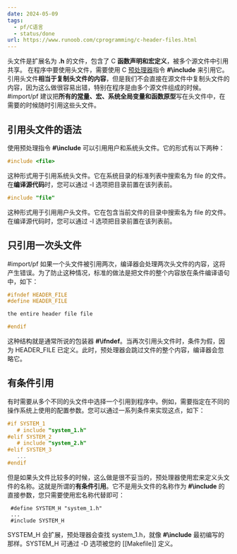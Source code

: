```yaml
---
date: 2024-05-09
tags:
  - pf/C语言
  - status/done
url: https://www.runoob.com/cprogramming/c-header-files.html
---
```

头文件是扩展名为 **.h** 的文件，包含了 C **函数声明和宏定义**，被多个源文件中引用共享。
在程序中要使用头文件，需要使用 C [预处理器](预处理器.md)指令 **#\include** 来引用它。
引用头文件**相当于复制头文件的内容**，但是我们不会直接在源文件中复制头文件的内容，因为这么做很容易出错，特别在程序是由多个源文件组成的时候。
#import/pf 建议把**所有的[常量](常量.md)、宏、系统全局变量和函数原型**写在头文件中，在需要的时候随时引用这些头文件。

## 引用头文件的语法

使用预处理指令 **#\include** 可以引用用户和系统头文件。它的形式有以下两种：

```c
#include <file>
```

这种形式用于引用系统头文件。它在系统目录的标准列表中搜索名为 file 的文件。在**编译源代码**时，您可以通过 -I 选项把目录前置在该列表前。

```c
#include "file"
```

这种形式用于引用用户头文件。它在包含当前文件的目录中搜索名为 file 的文件。在编译源代码时，您可以通过 -I 选项把目录前置在该列表前。

## 只引用一次头文件

#import/pf 
如果一个头文件被引用两次，编译器会处理两次头文件的内容，这将产生错误。为了防止这种情况，标准的做法是把文件的整个内容放在条件编译语句中，如下：

```c
#ifndef HEADER_FILE
#define HEADER_FILE

the entire header file file

#endif
```

这种结构就是通常所说的包装器 **#\ifndef**。当再次引用头文件时，条件为假，因为 HEADER_FILE 已定义。此时，预处理器会跳过文件的整个内容，编译器会忽略它。

## 有条件引用

有时需要从多个不同的头文件中选择一个引用到程序中。例如，需要指定在不同的操作系统上使用的配置参数。您可以通过一系列条件来实现这点，如下：

```c
#if SYSTEM_1
   # include "system_1.h"
#elif SYSTEM_2
   # include "system_2.h"
#elif SYSTEM_3
   ...
#endif
```

但是如果头文件比较多的时候，这么做是很不妥当的，预处理器使用宏来定义头文件的名称。这就是所谓的**有条件引用**。它不是用头文件的名称作为 **#\include** 的直接参数，您只需要使用宏名称代替即可：

```
 #define SYSTEM_H "system_1.h"
 ...
 #include SYSTEM_H
```

SYSTEM_H 会扩展，预处理器会查找 system_1.h，就像 **#\include** 最初编写的那样。SYSTEM_H 可通过 -D 选项被您的 [[Makefile]] 定义。
